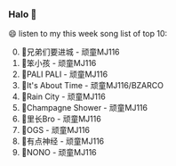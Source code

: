 

### Halo 👋

😄 listen to my this week song list of top 10:

0. 🌈兄弟们要进城 - 顽童MJ116
1. 🌈笨小孩 - 顽童MJ116
2. 🌈PALI PALI - 顽童MJ116
3. 🌈It's About Time - 顽童MJ116/BZARCO
4. 🌈Rain City - 顽童MJ116
5. 🌈Champagne Shower - 顽童MJ116
6. 🌈里长Bro - 顽童MJ116
7. 🌈OGS - 顽童MJ116
8. 🌈有点神经 - 顽童MJ116
9. 🌈NONO - 顽童MJ116

